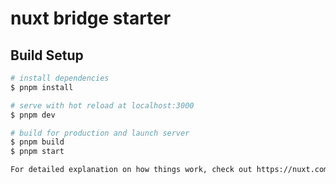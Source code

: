 # nuxt bridge starter

## Build Setup

```bash
# install dependencies
$ pnpm install

# serve with hot reload at localhost:3000
$ pnpm dev

# build for production and launch server
$ pnpm build
$ pnpm start

For detailed explanation on how things work, check out https://nuxt.com/docs/bridge/overview
